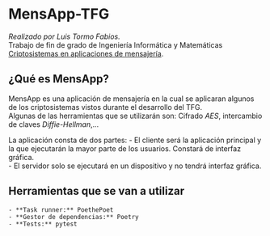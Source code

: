 # MensApp-TFG
*Realizado por Luis Tormo Fabios.*   
Trabajo de fin de grado de Ingeniería Informática y Matemáticas [Criptosistemas en aplicaciones de mensajería](https://github.com/luistf24/TFG).    

## ¿Qué es MensApp?
MensApp es una aplicación de mensajería en la cual se aplicaran algunos de los criptosistemas vistos durante el desarrollo del TFG.   
Algunas de las herramientas que se utilizarán son: Cifrado *AES*, intercambio de claves *Diffie-Hellman*,...      

La aplicación consta de dos partes: 
    - El cliente será la aplicación principal y la que ejecutarán la mayor parte de los usuarios. Constará de interfaz gráfica.    
    - El servidor solo se ejecutará en un dispositivo y no tendrá interfaz gráfica.    

## Herramientas que se van a utilizar
    - **Task runner:** PoethePoet    
	- **Gestor de dependencias:** Poetry    
	- **Tests:** pytest    

